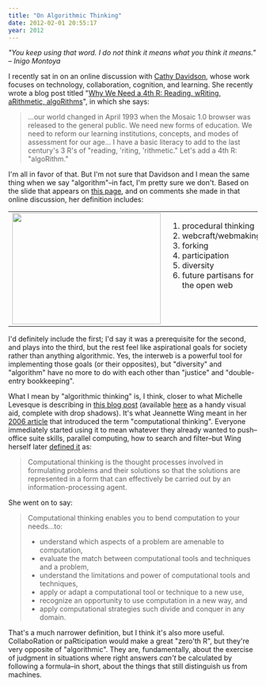 ```yaml
---
title: "On Algorithmic Thinking"
date: 2012-02-01 20:55:17
year: 2012
---
```

<em>"You keep using that word. I do not think it means what you think it means."
&ndash; Inigo Montoya</em>

I recently sat in on an online discussion with <a href="http://en.wikipedia.org/wiki/Cathy_Davidson">Cathy Davidson</a>, whose work focuses on technology, collaboration, cognition, and learning. She recently wrote a blog post titled "<a href="http://dmlcentral.net/blog/cathy-davidson/why-we-need-4th-r-reading-writing-arithmetic-algorithms">Why We Need a 4th R: Reading, wRiting, aRithmetic, algoRithms</a>", in which she says:
<blockquote>...our world changed in April 1993 when the Mosaic 1.0 browser was released to the general public. We need new forms of education. We need to reform our learning institutions, concepts, and modes of assessment for our age... I have a basic literacy to add to the last century's 3 R's of "reading, 'riting, 'rithmetic." Let's add a 4th R: "algoRithm."</blockquote>
I'm all in favor of that. But I'm not sure that Davidson and I mean the same thing when we say "algorithm"–in fact, I'm pretty sure we don't. Based on the slide that appears on <a href="http://openmatt.wordpress.com/2012/01/30/teaching-the-fourth-r/">this page</a>, and on comments she made in that online discussion, her definition includes:
<table>
<tbody>
<tr>
<td valign="top"><img title="algorithmic-thinking-cathy-davidson-004" src="{{'/files/2012/02/algorithmic-thinking-cathy-davidson-004-300x225.jpg' | relative_url}}" alt="" width="300" height="225" /></td>
<td valign="top">
<ol>
  <li>procedural thinking</li>
  <li>webcraft/webmaking</li>
  <li>forking</li>
  <li>participation</li>
  <li>diversity</li>
  <li>future partisans for the open web</li>
</ol>
</td>
</tr>
</tbody>
</table>
I'd definitely include the first; I'd say it was a prerequisite for the second, and plays into the third, but the rest feel like aspirational goals for society rather than anything algorithmic. Yes, the interweb is a powerful tool for implementing those goals (or their opposites), but "diversity" and "algorithm" have no more to do with each other than "justice" and "double-entry bookkeeping".

What I mean by "algorithmic thinking" is, I think, closer to what Michelle Levesque is describing in <a href="http://rwxweb.wordpress.com/2012/01/31/teaching-algorithmic-thinking/">this blog post</a> (available <a href="http://rwxweb.wordpress.com/2012/01/30/web-literacy-skills-now-in-diagram-form/">here</a> as a handy visual aid, complete with drop shadows). It's what Jeannette Wing meant in her <a href="http://www.cs.cmu.edu/afs/cs/usr/wing/www/publications/Wing06.pdf">2006 article</a> that introduced the term "computational thinking". Everyone immediately started using it to mean whatever they already wanted to push–office suite skills, parallel computing, how to search and filter–but Wing herself later <a href="http://computinged.wordpress.com/2011/03/22/a-definition-of-computational-thinking-from-jeanette-wing/">defined it</a> as:
<blockquote>Computational thinking is the thought processes involved in formulating problems and their solutions so that the solutions are represented in a form that can effectively be carried out by an information-processing agent.</blockquote>
She went on to say:
<blockquote>Computational thinking enables you to bend computation to your needs...to:
<ul>
  <li>understand which aspects of a problem are amenable to computation,</li>
  <li>evaluate the match between computational tools and techniques and a problem,</li>
  <li>understand the limitations and power of computational tools and techniques,</li>
  <li>apply or adapt a computational tool or technique to a new use,</li>
  <li>recognize an opportunity to use computation in a new way, and</li>
  <li>apply computational strategies such divide and conquer in any domain.</li>
</ul>
</blockquote>
That's a much narrower definition, but I think it's also more useful. CollaboRation or paRticipation would make a great "zero'th R", but they're very opposite of "algorithmic". They are, fundamentally, about the exercise of judgment in situations where right answers <em>can't</em> be calculated by following a formula–in short, about the things that still distinguish us from machines.
